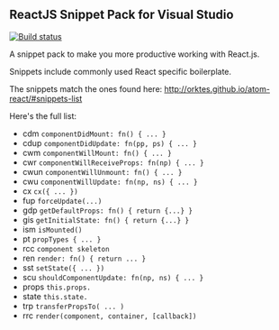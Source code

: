 ## ReactJS Snippet Pack for Visual Studio

[![Build status](https://ci.appveyor.com/api/projects/status/7l4iyu356ci5yy2u?svg=true)](https://ci.appveyor.com/project/madskristensen/reactsnippetpack)

A snippet pack to make you more productive working with React.js.

Snippets include commonly used React specific boilerplate.

The snippets match the ones found here: http://orktes.github.io/atom-react/#snippets-list

Here's the full list:

- cdm `componentDidMount: fn() { ... }`
- cdup `componentDidUpdate: fn(pp, ps) { ... }`
- cwm `componentWillMount: fn() { ... }`
- cwr `componentWillReceiveProps: fn(np) { ... }`
- cwun `componentWillUnmount: fn() { ... }`
- cwu `componentWillUpdate: fn(np, ns) { ... }`
- cx `cx({ ... })`
- fup `forceUpdate(...)`
- gdp `getDefaultProps: fn() { return {...} }`
- gis `getInitialState: fn() { return {...} }`
- ism `isMounted()`
- pt `propTypes { ... }`
- rcc `component skeleton`
- ren `render: fn() { return ... }`
- sst `setState({ ... })`
- scu `shouldComponentUpdate: fn(np, ns) { ... }`
- props `this.props.`
- state `this.state.`
- trp `transferPropsTo( ... )`
- rrc `render(component, container, [callback]) `